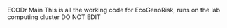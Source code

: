 ECODr Main
This is all the working code for EcoGenoRisk, runs on the lab computing cluster 
DO NOT EDIT

